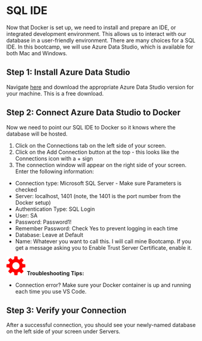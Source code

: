 SQL IDE
======
Now that Docker is set up, we need to install and prepare an IDE, or integrated development environment. This allows us to interact with our database in a user-friendly environment.
There are many choices for a SQL IDE. In this bootcamp, we will use Azure Data Studio, which is available for both Mac and Windows.

Step 1: Install Azure Data Studio
------
Navigate [here](https://learn.microsoft.com/en-us/sql/azure-data-studio/download-azure-data-studio?view=sql-server-ver16&tabs=redhat-install%2Credhat-uninstall) and download the appropriate Azure Data Studio version for your machine. This is a free download. 


Step 2: Connect Azure Data Studio to Docker
------
Now we need to point our SQL IDE to Docker so it knows where the database will be hosted.

1. Click on the Connections tab on the left side of your screen. 
2. Click on the Add Connection button at the top - this looks like the Connections icon with a + sign
3. The connection window will appear on the right side of your screen. Enter the following information:
* Connection type: Microsoft SQL Server - Make sure Parameters is checked
* Server: localhost, 1401 (note, the 1401 is the port number from the Docker setup)
* Authentication Type: SQL Login
* User: SA
* Password: Password1!
* Remember Password: Check Yes to prevent logging in each time
* Database: Leave at Default
* Name: Whatever you want to call this. I will call mine Bootcamp.
If you get a message asking you to Enable Trust Server Certificate, enable it.

<img src="https://github.com/emilyadale/ru_databases/blob/135d12de0f9101d80a140b9463da079962211a5b/Environment%20Setup/gearRed.png" width="50" height="50"> **Troubleshooting Tips:** <br>
* Connection error? Make sure your Docker container is up and running each time you use VS Code. <br>


Step 3: Verify your Connection
------
After a successful connection, you should see your newly-named database on the left side of your screen under Servers.

